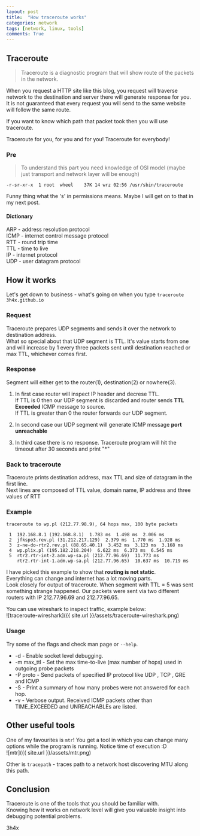 ```yaml
---
layout: post
title:  "How traceroute works"
categories: network
tags: [network, linux, tools]
comments: True
---
```

## Traceroute

> Traceroute is a diagnostic program that will show route of the packets in the network.

When you request a HTTP site like this blog, you request will traverse network to the destination and server there will generate response for you.
It is not guaranteed that every request you will send to the same website will follow the same route.

If you want to know which path that packet took then you will use traceroute.

Traceroute for you, for you and for you! Traceroute for everybody!

<!-- readmore -->

### Pre

> To understand this part you need knowledge of OSI model (maybe just transport and network layer will be enough)

`-r-sr-xr-x  1 root  wheel    37K 14 wrz 02:56 /usr/sbin/traceroute`

Funny thing what the 's' in permissions means. Maybe I will get on to that in my next post.

#### Dictionary

ARP - address resolution protocol  
ICMP - internet control message protocol  
RTT - round trip time  
TTL - time to live  
IP - internet protocol  
UDP - user datagram protocol  

## How it works

Let's get down to business - what's going on when you type `traceroute 3h4x.github.io`

### Request
Traceroute prepares UDP segments and sends it over the network to destination address.  
What so special about that UDP segment is TTL. It's value starts from one and will increase by 1 every three packets sent until destination reached or max TTL, whichever comes first.

### Response
Segment will either get to the router(1), destination(2) or nowhere(3).

1. In first case router will inspect IP header and decrese TTL.  
If TTL is 0 then our UDP segment is discarded and router sends **TTL Exceeded** ICMP message to source.  
If TTL is greater than 0 the router forwards our UDP segment.  
  
2. In second case our UDP segment will generate ICMP message **port unreachable**

3. In third case there is no response. Traceroute program will hit the timeout after 30 seconds and print "*"

### Back to traceroute
Traceroute prints destination address, max TTL and size of datagram in the first line.  
Next lines are composed of TTL value, domain name, IP address and three values of RTT


### Example

```
traceroute to wp.pl (212.77.98.9), 64 hops max, 100 byte packets

 1  192.168.8.1 (192.168.8.1)  1.783 ms  1.498 ms  2.006 ms
 2  jfkspo3.rev.pl (31.212.217.129)  2.379 ms  1.770 ms  1.928 ms
 3  z-ne-do-rtr2.rev.pl (88.65.40.1)  3.452 ms  3.123 ms  3.168 ms
 4  wp.plix.pl (195.182.218.204)  6.622 ms  6.373 ms  6.545 ms
 5  rtr2.rtr-int-2.adm.wp-sa.pl (212.77.96.69)  11.773 ms
    rtr2.rtr-int-1.adm.wp-sa.pl (212.77.96.65)  10.637 ms  10.719 ms
```

I have picked this example to show that **routing is not static**.  
Everything can change and internet has a lot moving parts.  
Look closely for output of traceroute. When segment with TTL = 5 was sent something strange happened.
Our packets were sent via two different routers with IP 212.77.96.69 and 212.77.96.65.

You can use wireshark to inspect traffic, example below:  
![traceroute-wireshark]({{ site.url }}/assets/traceroute-wireshark.png)

### Usage

Try some of the flags and check man page or `--help`.

*  -d - Enable socket level debugging.
*  -m max_ttl - Set the max time-to-live (max number of hops) used in outgoing probe packets
*  -P proto - Send packets of specified IP protocol like UDP , TCP , GRE and ICMP
*  -S - Print a summary of how many probes were not answered for each hop.
*  -v - Verbose output.  Received ICMP packets other than TIME_EXCEEDED and UNREACHABLEs are listed.

## Other useful tools

One of my favourites is `mtr`! You get a tool in which you can change many options while the program is running.
Notice time of execution :D  
![mtr]({{ site.url }}/assets/mtr.png)

Other is `tracepath` - traces path to a network host discovering MTU along this path.

## Conclusion

Traceroute is one of the tools that you should be familiar with.  
Knowing how it works on network level will give you valuable insight into debugging potential problems.

3h4x
